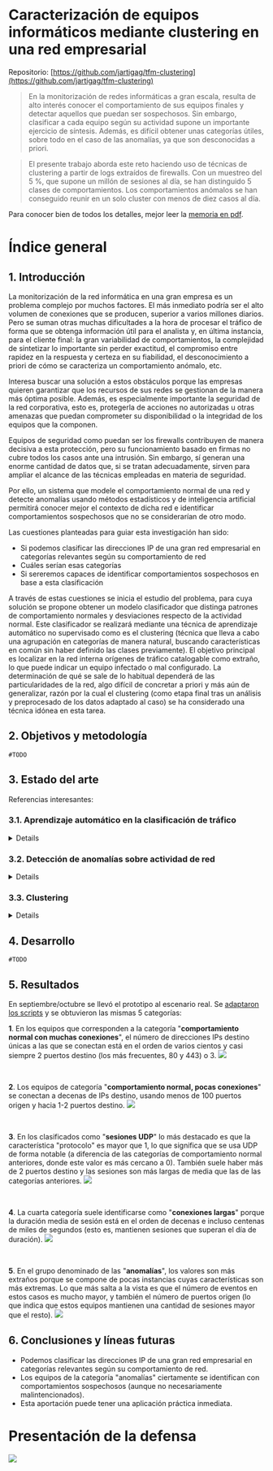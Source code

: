 # Caracterización de equipos informáticos mediante clustering en una red empresarial

Repositorio: [https://github.com/jartigag/tfm-clustering](https://github.com/jartigag/tfm-clustering)

> En la monitorización de redes informáticas a gran escala, resulta de alto interés
conocer el comportamiento de sus equipos finales y detectar aquellos que puedan
ser sospechosos. Sin embargo, clasificar a cada equipo según su actividad supone
un importante ejercicio de síntesis. Además, es difícil obtener unas categorías
útiles, sobre todo en el caso de las anomalías, ya que son desconocidas a priori.

> El presente trabajo aborda este reto haciendo uso de técnicas de clustering a
partir de logs extraídos de firewalls. Con un muestreo del 5 %, que supone un
millón de sesiones al día, se han distinguido 5 clases de comportamientos. Los
comportamientos anómalos se han conseguido reunir en un solo cluster con menos
de diez casos al día.

Para conocer bien de todos los detalles, mejor leer la [memoria en pdf](TFM.pdf).

# Índice general

## 1. Introducción

La monitorización de la red informática en una gran empresa es un problema complejo por muchos factores. El más inmediato podría ser el alto volumen de conexiones que se producen, superior a varios millones diarios. Pero se suman otras muchas dificultades a la hora de procesar el tráfico de forma que se obtenga información útil para el analista y, en última instancia, para el cliente final: la gran variabilidad de comportamientos, la complejidad de sintetizar lo importante sin perder exactitud, el compromiso entre rapidez en la respuesta y certeza en su fiabilidad, el desconocimiento a priori de cómo se caracteriza un comportamiento anómalo, etc.

Interesa buscar una solución a estos obstáculos porque las empresas quieren garantizar que los recursos de sus redes se gestionan de la manera más óptima posible. Además, es especialmente importante la seguridad de la red corporativa, esto es, protegerla de acciones no autorizadas u otras amenazas que puedan comprometer su disponibilidad o la integridad de los equipos que la componen.

Equipos de seguridad como puedan ser los firewalls contribuyen de manera decisiva a esta protección, pero su funcionamiento basado en firmas no cubre todos los casos ante una intrusión. Sin embargo, sí generan una enorme cantidad de datos que, si se tratan adecuadamente, sirven para ampliar el alcance de las técnicas empleadas en materia de seguridad.

Por ello, un sistema que modele el comportamiento normal de una red y detecte anomalías usando métodos estadísticos y de inteligencia artificial permitirá conocer mejor el contexto de dicha red e identificar comportamientos sospechosos que no se considerarían de otro modo.

Las cuestiones planteadas para guiar esta investigación han sido:
* Si podemos clasificar las direcciones IP de una gran red empresarial en categorías relevantes según su comportamiento de red
* Cuáles serían esas categorías
* Si sereremos capaces de identificar comportamientos sospechosos en base a esta clasificación

A través de estas cuestiones se inicia el estudio del problema, para cuya solución se propone obtener un modelo clasificador que distinga patrones de comportamiento normales y desviaciones respecto de la actividad normal. Este clasificador se realizará mediante una técnica de aprendizaje automático no supervisado como es el clustering (técnica que lleva a cabo una agrupación en categorías de manera natural, buscando características en común sin haber definido las clases previamente).
El objetivo principal es localizar en la red interna orígenes de tráfico catalogable como extraño, lo que puede indicar un equipo infectado o mal configurado. La determinación de qué se sale de lo habitual dependerá de las particularidades de la red, algo difícil de concretar a priori y más aún de generalizar, razón por la cual el clustering (como etapa final tras un análisis y preprocesado de los datos adaptado al caso) se ha considerado una técnica idónea en esta tarea.

## 2. Objetivos y metodología

```
#TODO
```

## 3. Estado del arte

Referencias interesantes:

### 3.1. Aprendizaje automático en la clasificación de tráfico

<details>
<p><a href="https://doi.org/10.1109/SURV.2008.080406">&quot;A survey of techniques for internet traffic classification using machine learning&quot; (H.T. Nguyen y G. Armitage, 2008)</a></p>
<p><a href="https://doi.org/10.1007/978-3-662-12405-5_2">&quot;Why Should Machines Learn?&quot; (S. Herbert, 1983)</a></p>
<p><a href="https://doi.org/10.1109/MNET.2012.6135854">&quot;Issues and future directions in traffic classification&quot; (A. Dainotti, A. Pescape y K.C. Claffy, 2012)</a></p>
<p><a href="https://doi.org/10.1109/MNET.2011.5772055">&quot;Experiences of Internet traffic monitoring with tstat&quot; (A. Finamore et al., 2011)</a></p>
<p><a href="https://doi.org/10.1145/1090191.1080119">&quot;BLINC: Multilevel Traffic Classification in the Dark&quot; (T. Karagiannis, K. Papagiannaki y M. Faloutsos, 2006)</a></p>
</details>

### 3.2. Detección de anomalías sobre actividad de red

<details>
<p><a href="https://doi.org/10.1109/TNSM.2019.2933358">&quot;A Survey on Big Data for Network Traffic Monitoring and Analysis&quot;, (A. D&#39;Alconzo et al., 2019)</a></p>
<p><a href="https://doi.org/10.1186/s13174-018-0087-2">&quot;A Comprehensive Survey on Machine Learning for Networking: Evolution, Applications and Research Opportunities&quot;, (R. Boutaba et al., 2018)</a></p>
<p><a href="https://doi.org/10.1016/j.cose.2008.08.003">&quot;Anomaly-based network intrusion detection: Techniques, systems and challenges&quot;, (P. García-Teodoro, 2009)</a></p>
<p><a href="https://doi.org/10.1007/0-387-24230-9_2">&quot;Intrusion Detection: A Survey&quot;, (A. Lazarevic, 2005)</a></p>
</details>

### 3.3. Clustering

<details>
<p><a href="https://doi.org/10.7916/D8MP5904">&quot;Intrusion Detection with Unlabeled Data Using Clustering&quot; (L. Portnoy, 200)</a></p>
<p><a href="https://doi.org/10.1016/j.patrec.2005.11.007">&quot;A clustering-based method for unsupervised intrusion detections&quot; (S. Jian et al., 2006)</a></p>
<p><a href="https://doi.org/10.1007/978-3-540-24668-8_21">&quot;Flow Clustering Using Machine Learning Techniques&quot; (A. McGregor et al., 2004)</a></p>
<p><a href="https://doi.org/10.1109/LCN.2005.35">&quot;Automated traffic classification and application identification using machine learning&quot; (S. Zander, T. Nguyen y G. Armitage, 2005)</a></p>
<p><a href="https://doi.org/10.1145/1129582.1129589">&quot;Traffic Classification on the Fly&quot; (L. Bernaille et al., 2006)</a> y <a href="https://doi.org/10.1145/1368436.1368445">conti</a>-<a href="https://doi.org/  10.1007/978-3-540-71617-4_17">nuaciones</a></p>
<p>"Unsupervised Anomaly Detection in Network Intrusion Detection Using Clusters" (K. Leung y C. Leckie, 2005)</p>
<p><a href="https://doi.org/10.13140/RG.2.1.1847.9521">&quot;Next Generation Intrusion Detection Expert System (NIDES) Statistical Algorithms Rationale and Rationale for Proposed Resolver&quot; (H. Javitz et al., 1993)</a></p>
<p><a href="https://doi.org/10.1109/SURV.2013.052213.00046">&quot;Network Anomaly Detection: Methods, Systems and Tools&quot; (M.H. Bhuyan, 2014)</a></p>
<p><a href="https://doi.org/10.1007/978-3-642-30507-8_7">&quot;Unsupervised clustering approach for network anomaly detection&quot; (I. Syarif et al., 2012)</a></p>
<p><a href="https://doi.org/  10.3844/jcssp.2010.363.368">&quot;Computational Complexity between K-Means and K-Medoids Clustering Algorithms for Normal and Uniform Distributions of Data Points&quot; (T. Velmurugan y T. Santhanam, 2010)</a></p>
<p><a href="https://doi.org/10.14778/1920841.1921021">&quot;Distance-Based Outlier Detection: Consolidation and Renewed Bearing&quot; (G. H. Orair et al., 2010)</a></p>
</details>

## 4. Desarrollo

```
#TODO
```

## 5. Resultados

En septiembre/octubre se llevó el prototipo al escenario real. Se [adaptaron los scripts](#TODO) y se obtuvieron las mismas 5 categorías:

**1**. En los equipos que corresponden a la categoría "**comportamiento normal con muchas conexiones**", el número de direcciones IPs destino únicas a las que se conectan está en el orden de varios cientos y casi siempre 2 puertos destino (los más frecuentes, 80 y 443) o 3.
![](slides/many_cnxs.png)

⠀

**2**. Los equipos de categoría "**comportamiento normal, pocas conexiones**" se conectan a decenas de IPs destino, usando menos de 100 puertos origen y hacia 1-2 puertos destino.
![](slides/few_cnxs.png)

⠀

**3**. En los clasificados como "**sesiones UDP**" lo más destacado es que la característica "protocolo" es mayor que 1, lo que significa que se usa UDP de forma notable (a diferencia de las categorías de comportamiento normal anteriores, donde este valor es más cercano a 0). También suele haber más de 2 puertos destino y las sesiones son más largas de media que las de las categorías anteriores.
![](slides/udp.png)

⠀

**4**. La cuarta categoría suele identificarse como "**conexiones largas**" porque la duración media de sesión está en el orden de decenas e incluso centenas de miles de segundos (esto es, mantienen sesiones que superan el día de duración).
![](slides/long_duration.png)

⠀

**5**. En el grupo denominado de las "**anomalías**", los valores son más extraños porque se compone de pocas instancias cuyas características son más extremas. Lo que más salta a la vista es que el número de eventos en estos casos es mucho mayor, y también el número de puertos origen (lo que indica que estos equipos mantienen una cantidad de sesiones mayor que el resto).
![](slides/anom.png)

## 6. Conclusiones y líneas futuras

* Podemos clasificar las direcciones IP de una gran red empresarial en categorías relevantes según su comportamiento de red.
* Los equipos de la categoría "anomalías" ciertamente se identifican con comportamientos sospechosos (aunque no necesariamente malintencionados).
* Esta aportación puede tener una aplicación práctica inmediata.

# Presentación de la defensa

[![](slides/def.png)](slides-tfm.pdf)
